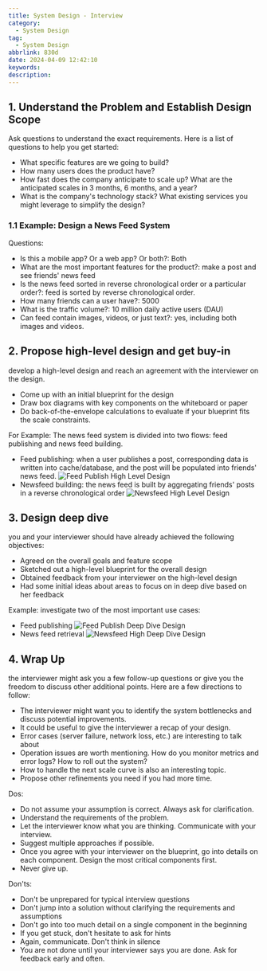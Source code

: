 ```yaml
---
title: System Design - Interview
category:
  - System Design
tag:
  - System Design
abbrlink: 830d
date: 2024-04-09 12:42:10
keywords:
description:
---
```


## 1. Understand the Problem and Establish Design Scope
Ask questions to understand the exact requirements. Here is a list of questions to help you get started:
* What specific features are we going to build?
* How many users does the product have?
* How fast does the company anticipate to scale up? What are the anticipated scales in 3 months, 6 months, and a year?
* What is the company's technology stack? What existing services you might leverage to simplify the design?

### 1.1 Example: Design a News Feed System
Questions:
* Is this a mobile app? Or a web app? Or both?: Both
* What are the most important features for the product?: make a post and see friends' news feed
* Is the news feed sorted in reverse chronological order or a particular order?: feed is sorted by reverse chronological order.
* How many friends can a user have?: 5000
* What is the traffic volume?: 10 million daily active users (DAU)
* Can feed contain images, videos, or just text?: yes, including both images and videos.


## 2. Propose high-level design and get buy-in
develop a high-level design and reach an agreement with the interviewer on the design.
* Come up with an initial blueprint for the design
* Draw box diagrams with key components on the whiteboard or paper
* Do back-of-the-envelope calculations to evaluate if your blueprint fits the scale constraints.

For Example: The news feed system is divided into two flows: feed publishing and news feed building.
* Feed publishing: when a user publishes a post, corresponding data is written into cache/database, and the post will be populated into friends' news feed.
  ![Feed Publish High Level Design](/images/System-Design/Interview/3-feed-publish-design.jpg)
* Newsfeed building: the news feed is built by aggregating friends' posts in a reverse chronological order
  ![Newsfeed High Level Design](/images/System-Design/Interview/3-news-feed-service-design.jpg)


## 3. Design deep dive
you and your interviewer should have already achieved the following objectives:
* Agreed on the overall goals and feature scope
* Sketched out a high-level blueprint for the overall design
* Obtained feedback from your interviewer on the high-level design
* Had some initial ideas about areas to focus on in deep dive based on her feedback

Example: investigate two of the most important use cases:
* Feed publishing
  ![Feed Publish Deep Dive Design](/images/System-Design/Interview/3-feed-publish-deep-dive.jpg)
* News feed retrieval
  ![Newsfeed High Deep Dive Design](/images/System-Design/Interview/3-news-feed-deep-dive.jpg)


## 4. Wrap Up
the interviewer might ask you a few follow-up questions or give you the freedom to discuss other additional points. Here are a few directions to follow:
* The interviewer might want you to identify the system bottlenecks and discuss potential improvements.
* It could be useful to give the interviewer a recap of your design.
* Error cases (server failure, network loss, etc.) are interesting to talk about
* Operation issues are worth mentioning. How do you monitor metrics and error logs? How to roll out the system?
* How to handle the next scale curve is also an interesting topic.
* Propose other refinements you need if you had more time.

Dos:
* Do not assume your assumption is correct. Always ask for clarification.
* Understand the requirements of the problem.
* Let the interviewer know what you are thinking. Communicate with your interview.
* Suggest multiple approaches if possible.
* Once you agree with your interviewer on the blueprint, go into details on each component. Design the most critical components first.
* Never give up.

Don'ts:
* Don't be unprepared for typical interview questions
* Don't jump into a solution without clarifying the requirements and assumptions
* Don't go into too much detail on a single component in the beginning
* If you get stuck, don't hesitate to ask for hints
* Again, communicate. Don't think in silence
* You are not done until your interviewer says you are done. Ask for feedback early and often.

